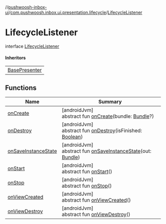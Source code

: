 //[pushwoosh-inbox-ui](../../../index.md)/[com.pushwoosh.inbox.ui.presentation.lifecycle](../index.md)/[LifecycleListener](index.md)

# LifecycleListener

interface [LifecycleListener](index.md)

#### Inheritors

| |
|---|
| [BasePresenter](../../com.pushwoosh.inbox.ui.presentation.presenter/-base-presenter/index.md) |

## Functions

| Name | Summary |
|---|---|
| [onCreate](on-create.md) | [androidJvm]<br>abstract fun [onCreate](on-create.md)(bundle: [Bundle](https://developer.android.com/reference/kotlin/android/os/Bundle.html)?) |
| [onDestroy](on-destroy.md) | [androidJvm]<br>abstract fun [onDestroy](on-destroy.md)(isFinished: [Boolean](https://kotlinlang.org/api/latest/jvm/stdlib/kotlin-stdlib/kotlin/-boolean/index.html)) |
| [onSaveInstanceState](on-save-instance-state.md) | [androidJvm]<br>abstract fun [onSaveInstanceState](on-save-instance-state.md)(out: [Bundle](https://developer.android.com/reference/kotlin/android/os/Bundle.html)) |
| [onStart](on-start.md) | [androidJvm]<br>abstract fun [onStart](on-start.md)() |
| [onStop](on-stop.md) | [androidJvm]<br>abstract fun [onStop](on-stop.md)() |
| [onViewCreated](on-view-created.md) | [androidJvm]<br>abstract fun [onViewCreated](on-view-created.md)() |
| [onViewDestroy](on-view-destroy.md) | [androidJvm]<br>abstract fun [onViewDestroy](on-view-destroy.md)() |
